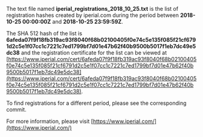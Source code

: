 The text file named **iperial_registrations_2018_10_25.txt** is the list of registration hashes created by iperial.com during the period between **2018-10-25 00:00:00Z** and **2018-10-25 23:59:59Z**.

The SHA 512 hash of the list is **6afeda07f9f18fb319ac93f8040f68b02100405f0e74c5e135f085f21cf6791d2c5e1f07cc1c7221c7ed1799bf7d01e47b62f40b9500b5017f1eb7dc49e5dc38** and the registration certificate for the list can be viewed at [https://www.iperial.com/cert/6afeda07f9f18fb319ac93f8040f68b02100405f0e74c5e135f085f21cf6791d2c5e1f07cc1c7221c7ed1799bf7d01e47b62f40b9500b5017f1eb7dc49e5dc38](https://www.iperial.com/cert/6afeda07f9f18fb319ac93f8040f68b02100405f0e74c5e135f085f21cf6791d2c5e1f07cc1c7221c7ed1799bf7d01e47b62f40b9500b5017f1eb7dc49e5dc38).

To find registrations for a different period, please see the corresponding commit.

For more information, please visit [https://www.iperial.com/](https://www.iperial.com/)
